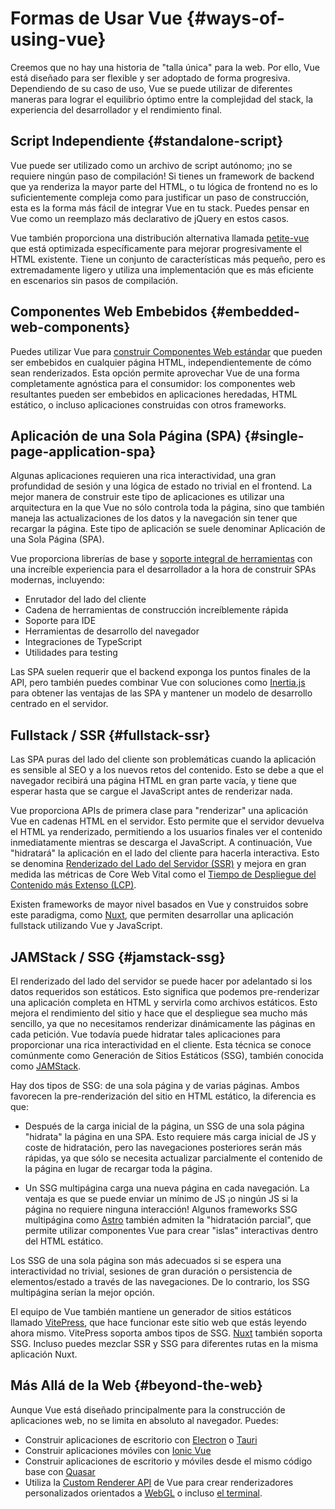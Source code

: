 # Formas de Usar Vue {#ways-of-using-vue}

Creemos que no hay una historia de "talla única" para la web. Por ello, Vue está diseñado para ser flexible y ser adoptado de forma progresiva. Dependiendo de su caso de uso, Vue se puede utilizar de diferentes maneras para lograr el equilibrio óptimo entre la complejidad del stack, la experiencia del desarrollador y el rendimiento final.

## Script Independiente {#standalone-script}

Vue puede ser utilizado como un archivo de script autónomo; ¡no se requiere ningún paso de compilación! Si tienes un framework de backend que ya renderiza la mayor parte del HTML, o tu lógica de frontend no es lo suficientemente compleja como para justificar un paso de construcción, esta es la forma más fácil de integrar Vue en tu stack. Puedes pensar en Vue como un reemplazo más declarativo de jQuery en estos casos.

Vue también proporciona una distribución alternativa llamada [petite-vue](https://github.com/vuejs/petite-vue) que está optimizada específicamente para mejorar progresivamente el HTML existente. Tiene un conjunto de características más pequeño, pero es extremadamente ligero y utiliza una implementación que es más eficiente en escenarios sin pasos de compilación.

## Componentes Web Embebidos {#embedded-web-components}

Puedes utilizar Vue para [construir Componentes Web estándar](/guide/extras/web-components) que pueden ser embebidos en cualquier página HTML, independientemente de cómo sean renderizados. Esta opción permite aprovechar Vue de una forma completamente agnóstica para el consumidor: los componentes web resultantes pueden ser embebidos en aplicaciones heredadas, HTML estático, o incluso aplicaciones construidas con otros frameworks.

## Aplicación de una Sola Página (SPA) {#single-page-application-spa}

Algunas aplicaciones requieren una rica interactividad, una gran profundidad de sesión y una lógica de estado no trivial en el frontend. La mejor manera de construir este tipo de aplicaciones es utilizar una arquitectura en la que Vue no sólo controla toda la página, sino que también maneja las actualizaciones de los datos y la navegación sin tener que recargar la página. Este tipo de aplicación se suele denominar Aplicación de una Sola Página (SPA).

Vue proporciona librerías de base y [soporte integral de herramientas](/guide/scaling-up/tooling) con una increíble experiencia para el desarrollador a la hora de construir SPAs modernas, incluyendo:

- Enrutador del lado del cliente
- Cadena de herramientas de construcción increíblemente rápida
- Soporte para IDE
- Herramientas de desarrollo del navegador
- Integraciones de TypeScript
- Utilidades para testing

Las SPA suelen requerir que el backend exponga los puntos finales de la API, pero también puedes combinar Vue con soluciones como [Inertia.js](https://inertiajs.com) para obtener las ventajas de las SPA y mantener un modelo de desarrollo centrado en el servidor.

## Fullstack / SSR {#fullstack-ssr}

Las SPA puras del lado del cliente son problemáticas cuando la aplicación es sensible al SEO y a los nuevos retos del contenido. Esto se debe a que el navegador recibirá una página HTML en gran parte vacía, y tiene que esperar hasta que se cargue el JavaScript antes de renderizar nada.

Vue proporciona APIs de primera clase para "renderizar" una aplicación Vue en cadenas HTML en el servidor. Esto permite que el servidor devuelva el HTML ya renderizado, permitiendo a los usuarios finales ver el contenido inmediatamente mientras se descarga el JavaScript. A continuación, Vue "hidratará" la aplicación en el lado del cliente para hacerla interactiva. Esto se denomina [Renderizado del Lado del Servidor (SSR)](/guide/scaling-up/ssr) y mejora en gran medida las métricas de Core Web Vital como el [Tiempo de Despliegue del Contenido más Extenso (LCP)](https://web.dev/lcp/).

Existen frameworks de mayor nivel basados en Vue y construidos sobre este paradigma, como [Nuxt](https://v3.nuxtjs.org/), que permiten desarrollar una aplicación fullstack utilizando Vue y JavaScript.

## JAMStack / SSG {#jamstack-ssg}

El renderizado del lado del servidor se puede hacer por adelantado si los datos requeridos son estáticos. Esto significa que podemos pre-renderizar una aplicación completa en HTML y servirla como archivos estáticos. Esto mejora el rendimiento del sitio y hace que el despliegue sea mucho más sencillo, ya que no necesitamos renderizar dinámicamente las páginas en cada petición. Vue todavía puede hidratar tales aplicaciones para proporcionar una rica interactividad en el cliente. Esta técnica se conoce comúnmente como Generación de Sitios Estáticos (SSG), también conocida como [JAMStack](https://jamstack.org/what-is-jamstack/).

Hay dos tipos de SSG: de una sola página y de varias páginas. Ambos favorecen la pre-renderización del sitio en HTML estático, la diferencia es que:

- Después de la carga inicial de la página, un SSG de una sola página "hidrata" la página en una SPA. Esto requiere más carga inicial de JS y coste de hidratación, pero las navegaciones posteriores serán más rápidas, ya que sólo se necesita actualizar parcialmente el contenido de la página en lugar de recargar toda la página.

- Un SSG multipágina carga una nueva página en cada navegación. La ventaja es que se puede enviar un mínimo de JS ¡o ningún JS si la página no requiere ninguna interacción! Algunos frameworks SSG multipágina como [Astro](https://astro.build/) también admiten la "hidratación parcial", que permite utilizar componentes Vue para crear "islas" interactivas dentro del HTML estático.

Los SSG de una sola página son más adecuados si se espera una interactividad no trivial, sesiones de gran duración o persistencia de elementos/estado a través de las navegaciones. De lo contrario, los SSG multipágina serían la mejor opción.

El equipo de Vue también mantiene un generador de sitios estáticos llamado [VitePress](https://vitepress.dev/), que hace funcionar este sitio web que estás leyendo ahora mismo. VitePress soporta ambos tipos de SSG. [Nuxt](https://v3.nuxtjs.org/) también soporta SSG. Incluso puedes mezclar SSR y SSG para diferentes rutas en la misma aplicación Nuxt.

## Más Allá de la Web {#beyond-the-web}

Aunque Vue está diseñado principalmente para la construcción de aplicaciones web, no se limita en absoluto al navegador. Puedes:

- Construir aplicaciones de escritorio con [Electron](https://www.electronjs.org/) o [Tauri](https://tauri.app)
- Construir aplicaciones móviles con [Ionic Vue](https://ionicframework.com/docs/vue/overview)
- Construir aplicaciones de escritorio y móviles desde el mismo código base con [Quasar](https://quasar.dev/)
- Utiliza la [Custom Renderer API](/api/custom-renderer) de Vue para crear renderizadores personalizados orientados a [WebGL](https://troisjs.github.io/) o incluso [el terminal](https://github.com/vue-terminal/vue-termui).
